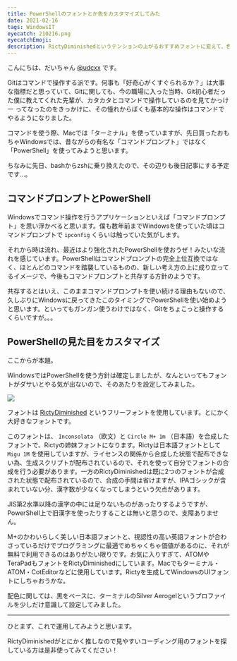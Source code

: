 ```yaml
---
title: PowerShellのフォントとか色をカスタマイズしてみた
date: 2021-02-16
tags: WindowsIT
eyecatch: 210216.png
eyecatchEmoji:
description: RictyDiminishedというテンションの上がるおすすめフォントに変えて、色も見やすさとかっこよさのハイブリッドを目指しました
---
```


こんにちは、だいちゃん [@udcxx](https://twitter.com/udc_xx) です。

Gitはコマンドで操作する派です。何事も「好奇心がくすぐられるか？」は大事な指標だと思っていて、Gitに関しても、今の職場に入った当時、Git初心者だった僕に教えてくれた先輩が、カタカタとコマンドで操作しているのを見てかっけー ってなったのをきっかけに、その憧れからぼくも基本的な操作はコマンドでやるようになりました。

コマンドを使う際、Macでは「ターミナル」を使っていますが、先日買ったおもちゃWindowsでは、昔ながらの有名な「コマンドプロンプト」ではなく「PowerShell」を使ってみようと思います。

ちなみに先日、bashからzshに乗り換えたので、その辺りも後日記事にする予定です…。


## コマンドプロンプトとPowerShell

Windowsでコマンド操作を行うアプリケーションといえば「コマンドプロンプト」を思い浮かべると思います。僕も数年前までWindowsを使っていた頃はコマンドプロンプトで `ipconfig` くらいは触っていた気がします。

それから時は流れ、最近はより強化されたPowerShellを使おうぜ！みたいな流れを感じています。PowerShellはコマンドプロンプトの完全上位互換ではなく、ほとんどのコマンドを踏襲しているものの、新しい考え方の上に成り立ってるイメージで、今後もコマンドプロンプトと共存する方針のようです。

共存するとはいえ、このままコマンドプロンプトを使い続ける理由もないので、久しぶりにWindowsに戻ってきたこのタイミングでPowerShellを使い始めようと思います。といってもガンガン使うわけではなく、Gitをちょこっと操作するくらいですが。。。


## PowerShellの見た目をカスタマイズ

ここからが本題。

WindowsではPowerShellを使う方針は確定しましたが、なんといってもフォントがダサいとやる気が出ないので、そのあたりを設定してみました。

![](/images/210216.png)

フォントは [RictyDiminished](https://github.com/edihbrandon/RictyDiminished) というフリーフォントを使用しています。とにかく大好きなフォントです。

このフォントは、 `Inconsolata` （欧文）と `Circle M+ 1m` （日本語）を合成したフォントで、Rictyの姉妹フォントになります。Rictyは日本語フォントとして `Migu 1M` を使用していますが、ライセンスの関係から合成した状態で配布できない為、生成スクリプトが配布されているので、それを使って自分でフォントの合成を行う必要があります。一方のRictyDiminishedは既に2つのフォントが合成された状態で配布されているので、合成の手間は省けますが、IPAゴシックが含まれていない分、漢字数が少なくなってしまうという欠点があります。

JIS第2水準以降の漢字の中には足りないものがあったりするようですが、PowerShell上で旧漢字を使ったりすることは無いと思うので、支障ありません。

M+のかわいらしく美しい日本語フォントと、視認性の高い英語フォントが合わさっているだけでプログラミングに最適でめちゃくちゃ価値があるのに、それが無料で利用できるのはありがたい限りです。お気に入りすぎて、ATOMやTeraPadもフォントをRictyDiminishedにしています。Macでもターミナル・ATOM・CotEditorなどに使用しています。Rictyを生成してWindowsのUIフォントにしちゃおうかな。

配色に関しては、黒をベースに、ターミナルのSilver Aerogelというプロファイルを少しだけ意識して設定してみました。

---

ひとまず、これで運用してみようと思います。

RictyDiminishedがとにかく推しなので見やすいコーディング用のフォントを探している方は是非使ってみてください！
